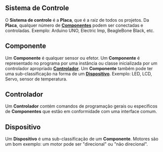 ## Sistema de Controle

O **Sistema de controle** é a **Placa**, que é a raiz de todos os projetos. Da **Placa**, qualquer número de **[Componentes](#componentes)** podem ser conectadas e controladas. Exemplo: Arduino UNO, Electric Imp, BeagleBone Black, etc.

## Componente

Um **Componente** é qualquer sensor ou efetor. Um **Componente** é representado no programa por uma instância ou classe inicializada por um controlador apropriado **[Controlador](#controlador)**. Um **Componente** também pode ter uma sub-classificação na forma de um **[Dispositivo](#dispositivo)**. Exemplo: LED, LCD, Servo, sensor de temperatura.

## Controlador

Um **Controlador** contém comandos de programação gerais ou específicos de **Componentes** que estão em conformidade com uma interface comum.

## Dispositivo

Um **Dispositivo** é uma sub-classificação de um **Componente**. Motores são um bom exemplo: um motor pode ser "direcional" ou "não direcional".
